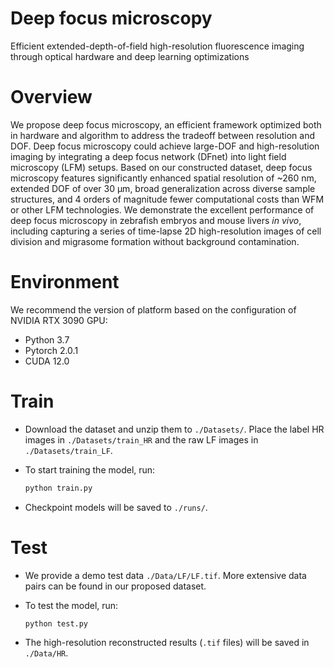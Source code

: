 # Deep focus microscopy

Efficient extended-depth-of-field high-resolution fluorescence imaging through optical hardware and deep learning optimizations

# Overview

We propose deep focus microscopy, an efficient framework optimized both in hardware and algorithm to address the tradeoff between resolution and DOF. Deep focus microscopy could achieve large-DOF and high-resolution imaging by integrating a deep focus network (DFnet) into light field microscopy (LFM) setups. Based on our constructed dataset, deep focus microscopy features significantly enhanced spatial resolution of ~260 nm, extended DOF of over 30 μm, broad generalization across diverse sample structures, and 4 orders of magnitude fewer computational costs than WFM or other LFM technologies. We demonstrate the excellent performance of deep focus microscopy in zebrafish embryos and mouse livers *in vivo*, including capturing a series of time-lapse 2D high-resolution images of cell division and migrasome formation without background contamination.

# Environment

We recommend the version of platform based on the configuration of NVIDIA RTX 3090 GPU:

- Python 3.7
- Pytorch 2.0.1
- CUDA  12.0

# Train

- Download the dataset and unzip them to ```./Datasets/```. Place the label HR images in ```./Datasets/train_HR``` and the raw LF images in ```./Datasets/train_LF```.

- To start training the model, run:

  ```python
  python train.py
  ```

- Checkpoint models will be saved to `./runs/`.

# Test

- We provide a demo test data `./Data/LF/LF.tif`. More extensive data pairs can be found in our proposed dataset.

- To test the model, run:

  ```python
  python test.py
  ```

- The high-resolution reconstructed results (`.tif` files) will be saved in `./Data/HR`.